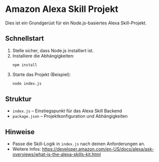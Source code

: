 # Amazon Alexa Skill Projekt

Dies ist ein Grundgerüst für ein Node.js-basiertes Alexa Skill-Projekt.

## Schnellstart

1. Stelle sicher, dass Node.js installiert ist.
2. Installiere die Abhängigkeiten:
   ```bash
   npm install
   ```
3. Starte das Projekt (Beispiel):
   ```bash
   node index.js
   ```

## Struktur
- `index.js` – Einstiegspunkt für das Alexa Skill Backend
- `package.json` – Projektkonfiguration und Abhängigkeiten

## Hinweise
- Passe die Skill-Logik in `index.js` nach deinen Anforderungen an.
- Weitere Infos: https://developer.amazon.com/en-US/docs/alexa/ask-overviews/what-is-the-alexa-skills-kit.html
